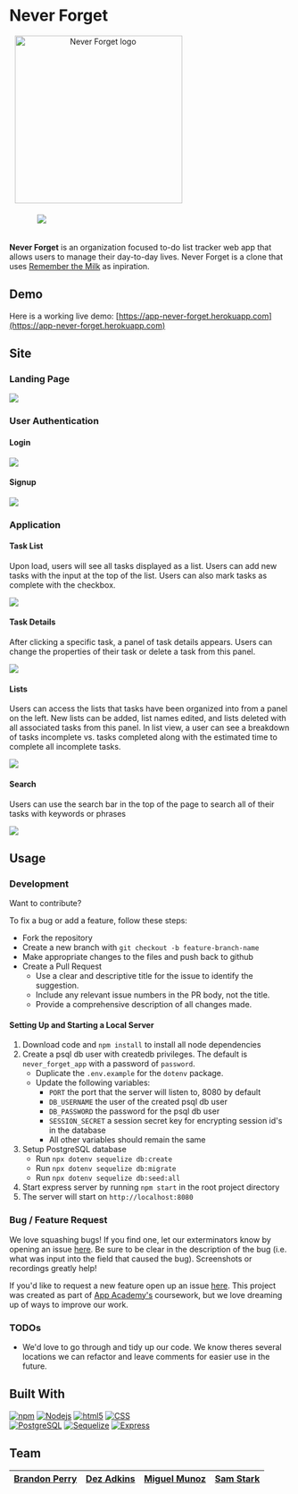 # Never Forget

<div align="center" style="display: flex; flex-direction:column; margin: 10px; ">
<img src='./resources/images/Main-Logo.svg' align="center" alt="Never Forget logo" width="300">
<img style="margin:20px; transform: translateX(20px)" src='https://img.shields.io/endpoint?url=https://runkit.io/sjstark/5fa816d4c2d8c9001d12167c/branches/master' >
</div>

**Never Forget** is an organization focused to-do list tracker web app that allows users to manage their day-to-day lives. Never Forget is a clone that uses [Remember the Milk](https://www.rememberthemilk.com/) as inpiration.

## Demo

Here is a working live demo: [https://app-never-forget.herokuapp.com](https://app-never-forget.herokuapp.com)

## Site

### Landing Page


<img src='./resources/images/landing-page.png' >


### User Authentication

#### Login

<img src='./resources/images/login-page.png' >

#### Signup

<img src='./resources/images/signup-page.png' >

### Application

#### Task List

Upon load, users will see all tasks displayed as a list. Users can add new tasks with the input at the top of the list. Users can also mark tasks as complete with the checkbox.

<img src="./resources/images/app-page-incomplete.png">

#### Task Details

After clicking a specific task, a panel of task details appears. Users can change the properties of their task or delete a task from this panel.

<img src="./resources/images/app-page-listdetails.png">

#### Lists

Users can access the lists that tasks have been organized into from a panel on the left. New lists can be added, list names edited, and lists deleted with all associated tasks from this panel. In list view, a user can see a breakdown of tasks incomplete vs. tasks completed along with the estimated time to complete all incomplete tasks.

<img src="./resources/images/app-page-listview.png">

#### Search

Users can use the search bar in the top of the page to search all of their tasks with keywords or phrases

<img src="./resources/images/app-page-search.png">


## Usage

### Development

Want to contribute?

To fix a bug or add a feature, follow these steps:

- Fork the repository
- Create a new branch with `git checkout -b feature-branch-name`
- Make appropriate changes to the files and push back to github
- Create a Pull Request
   - Use a clear and descriptive title for the issue to identify the suggestion.
   - Include any relevant issue numbers in the PR body, not the title.
   - Provide a comprehensive description of all changes made.

#### Setting Up and Starting a Local Server

1. Download code and `npm install` to install all node dependencies
2. Create a psql db user with createdb privileges. The default is `never_forget_app` with a password of `password`.
   - Duplicate the `.env.example` for the `dotenv` package.
   - Update the following variables:
      - `PORT` the port that the server will listen to, 8080 by default
      - `DB_USERNAME` the user of the created psql db user
      - `DB_PASSWORD` the password for the psql db user
      - `SESSION_SECRET` a session secret key for encrypting session id's in the database
      - All other variables should remain the same
3. Setup PostgreSQL database
   - Run `npx dotenv sequelize db:create`
   - Run `npx dotenv sequelize db:migrate`
   - Run `npx dotenv sequelize db:seed:all`
4. Start express server by running `npm start` in the root project directory
5. The server will start on `http://localhost:8080`

### Bug / Feature Request

We love squashing bugs! If you find one, let our exterminators know by opening an issue [here](https://github.com/sjstark/Never-Forget/issues). Be sure to be clear in the description of the bug (i.e. what was input into the field that caused the bug). Screenshots or recordings greatly help!

If you'd like to request a new feature open up an issue [here](https://github.com/sjstark/Never-Forget/issues). This project was created as part of [App Academy's](https://www.appacademy.io/) coursework, but we love dreaming up of ways to improve our work.

### TODOs
- We'd love to go through and tidy up our code. We know theres several locations we can refactor and leave comments for easier use in the future.

## Built With


<a href="#Built-With"><img alt="npm" src="https://img.shields.io/badge/-NPM-CB3837?style=flat-square&logo=npm&logoColor=white" /></a>
<a href="#Built-With"><img alt="Nodejs" src="https://img.shields.io/badge/-Nodejs-43853d?style=flat-square&logo=Node.js&logoColor=white" /></a>
<a href="#Built-With"><img alt="html5" src="https://img.shields.io/badge/-HTML5-E34F26?style=flat-square&logo=html5&logoColor=white" /></a>
<a href="#Built-With"><img alt="CSS" src="https://img.shields.io/badge/-CSS3-1572B6?style=flat-square&logo=CSS3&logoColor=white" /></a>
<br>
<a href="https://www.postgresql.org/"><img alt="PostgreSQL" src="https://img.shields.io/badge/-PostgreSQL-336791?style=flat-square&logo=PostgreSQL&logoColor=white" /></a>
<a href="https://sequelize.org/"><img alt="Sequelize" src="https://img.shields.io/badge/-Sequelize-336791?style=flat-square" /></a>
<a href="https://expressjs.com/"><img alt="Express" src="https://img.shields.io/badge/-Express-000000?style=flat-square" /></a>


## Team

| [Brandon Perry](https://github.com/Brandon-Perry) | [Dez Adkins](https://github.com/dezadkins) | [Miguel Munoz](https://github.com/memg92) | [Sam Stark](https://github.com/sjstark) |
|-|-|-|-|


<!-- <div style="display: grid; grid-template-columns: auto auto; " align="center">
  <a href="https://github.com/Brandon-Perry">
    <div style="display: flex; align-items:center; width:200px; border: 1px solid rgba(0,0,0,.2);padding: 10px; margin: 5px;">
      <img src="https://avatars2.githubusercontent.com/u/49536689?s=460&u=c23db3acd3be3a8662c4b63388d8454c7ff62831&v=4" width="50" style="border-radius: 50%">
      <span style="margin-left: 20px">Brandon Perry</span>
    </div>
  </a>
  <a href="https://github.com/dezadkins">
    <div style="display: flex; align-items:center; width:200px; border: 1px solid rgba(0,0,0,.2);padding: 10px; margin: 5px;">
      <img src="https://avatars1.githubusercontent.com/u/63823141?s=460&u=c59c21f4d8f8db41b2f4fea9d7975aeb86c640ee&v=4" width="50" style="border-radius: 50%">
      <span style="margin-left: 20px">Dez Adkins</span>
    </div>
  </a>
  <a href="https://github.com/memg92">
    <div style="display: flex; align-items:center; width:200px; border: 1px solid rgba(0,0,0,.2);padding: 10px; margin: 5px;">
      <img src="https://avatars0.githubusercontent.com/u/68749533?s=460&u=af9fe29e52e4db280ff178749a4ef44c28268b89&v=4" width="50" style="border-radius: 50%">
      <span style="margin-left: 20px">Miguel Munoz</span>
    </div>
  </a>
  <a href="https://github.com/sjstark">
    <div style="display: flex; align-items:center; width:200px; border: 1px solid rgba(0,0,0,.2);padding: 10px; margin: 5px;">
      <img src="https://avatars0.githubusercontent.com/u/6759557?s=460&u=0edb95899c11b855e5165bc122bee7cbc441ffd9&v=4" width="50" style="border-radius: 50%">
      <span style="margin-left: 20px">Sam Stark</span>
    </div>
  </a>
</div> -->
